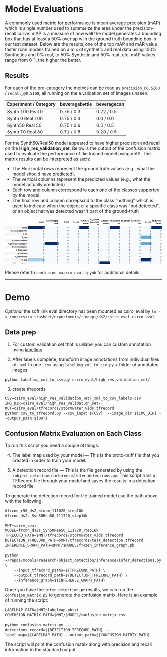 # Model Evaluations

A commonly used metric for performance is mean average precision (mAP) which is single number used to summarize the area under the precision-recall curve. mAP is a measure of how well the model generates a bounding box that has at least a 50% overlap with the ground truth bounding box in our test dataset. Below are the results, one of the top mAP and mAR value faster rcnn models trained on a mix of synthetic and real data using 100% Synthetics and 0% real, to 50% Synthetic and 50% reat, etc. mAP values range from 0-1, the higher the better.

## Results

For each of the pre-category the metrics can be read as `precision_@0.5IOU` / `recall_@0.5IOU`, all running on the a validation set of images unseen. 
                                            
| Experiment / Category  | beveragebottle | beveragecan |
|------------------------|----------------|-------------|
| Synth 100 Real 0       | 0.75 / 0.3     | 0.22 / 0.5  |
| Synth 0 Real 100       | 0.75 / 0.3     | 0.0 / 0.0   |
| Synth50 Real 50        | 0.75 / 0.6     | 0.5 / 0.5   |
| Synth 70 Real 30       | 0.71 / 0.5     | 0.29 / 0.5  |


For the Synth50/Real50 model appeared to have higher precision and recall on the __High_res_validation_set__. Below is the output of the confusion matrix used to evaluate the performance of the trained model using mAP. The matrix results can be interpreted as such:

- The Horizontal rows represent the ground truth values (e.g., what the model should have predicted).
- The vertical columns represent the predicted values (e.g., what the model actually predicted)
- Each row and column correspond to each one of the classes supported by the model.
- The final row and column correpsond to the class "nothing" which is used to indicate when the object of a specific class was "not detected", or an object hat was detected wasn't part of the ground-truth


![](frcnn_ds2s_Syn50Rea50_111720_step16k_val0_heatmap.png)


Please refer to `confusion_matrix_eval.ipynb` for additional details. 

----
# Demo

_Optional_ the soft link eval directory has been mounted as csiro_eval by `ln -s /mnt/csiro_trashnet/experiments/tfodapi/ds2/csiro_eval csiro_eval`


## Data prep


1. For custom validation set that is unlabel you can custom annotation using [labelImg](https://github.com/tzutalin/labelImg)

2. After labels complete, transform image annotations from individual files of `.xml` to one `.csv` using `labelimg_xml_to_csv.py` + folder of annotated images

```
python labelimg_xml_to_csv.py csiro_eval/high_res_validation_set/
```

3. create tfrecords
```
CSV=csiro_eval/high_res_validation_set/_xml_to_csv_labels.csv
IMG_DIR=csiro_eval/high_res_validation_set/
OUT=csiro_eval/tfrecords/stormwater_vids.tfrecord
python csv_to_tfrecord.py --csv_input ${CSV}  --image_dir ${IMG_DIR} --output_path ${OUT}
```


## Confusion Matrix Evaluation on Each Class

To run this script you need a couple of things:

4. The label map used by your model — This is the proto-buff file that you created in order to train your model.

5. A detection record file — This is the file generated by using the ```/object_detection/inference/infer_detections.py```. This script runs a TFRecord file through your model and saves the results in a detection record file.

To generate the detection record for the trained model use the path above with the following:
```
#frcnn_r50_ds2_storm_111620_step10k
#frcnn_ds2s_Syn50Rea50_111720_step16k

MNT=csiro_eval
MODEL=frcnn_ds2s_Syn50Rea50_111720_step16k
TFRECORD_PATH=$MNT/tfrecords/stormwater_vids.tfrecord
DETECTION_TFRECORD_PATH=$MNT/tfrecords/test_detection.tfrecord
INFERENCE_GRAPH_PATH=$MNT/$MODEL/frozen_inference_graph.pb

python ~/repos/models/research/object_detection/inference/infer_detections.py \
    --input_tfrecord_paths=${TFRECORD_PATH} \
    --output_tfrecord_path=${DETECTION_TFRECORD_PATH} \
    --inference_graph=${INFERENCE_GRAPH_PATH}

```


Once you have the `infer_detection.py` results, we can run the `confusion_matrix.py` to generate the confusion matrix. Here is an example of running the script:
```
LABELMAP_PATH=$MNT/labelmap.pbtxt
CONFUSION_MATRIX_PATH=$MNT/$MODEL/confusion_matrix.csv

python confusion_matrix.py --detections_record=${DETECTION_TFRECORD_PATH} --label_map=${LABELMAP_PATH} --output_path=${CONFUSION_MATRIX_PATH}

```

The script will print the confusion matrix along with precision and recall information to the standard output.

